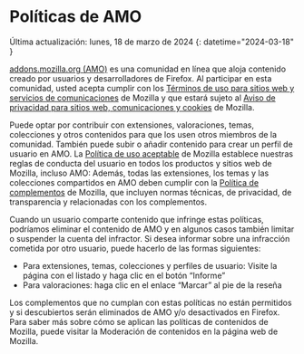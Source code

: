 # Políticas de AMO

Última actualización: lunes, 18 de marzo de 2024
{: datetime="2024-03-18" }

[addons.mozilla.org (AMO)](https://addons.mozilla.org/) es una comunidad en línea que aloja contenido creado por usuarios y desarrolladores de Firefox. Al participar en esta comunidad, usted acepta cumplir con los [Términos de uso para sitios web y servicios de comunicaciones](https://www.mozilla.org/about/legal/terms/mozilla/) de Mozilla y que estará sujeto al [Aviso de privacidad para sitios web, comunicaciones y cookies](https://www.mozilla.org/privacy/websites/) de Mozilla.

Puede optar por contribuir con extensiones, valoraciones, temas, colecciones y otros contenidos para que los usen otros miembros de la comunidad. También puede subir o añadir contenido para crear un perfil de usuario en AMO. La [Política de uso aceptable](https://www.mozilla.org/about/legal/acceptable-use/) de Mozilla establece nuestras reglas de conducta del usuario en todos los productos y sitios web de Mozilla, incluso AMO: Además, todas las extensiones, los temas y las colecciones compartidos en AMO deben cumplir con la [Política de complementos](https://extensionworkshop.com/documentation/publish/add-on-policies/) de Mozilla, que incluyen normas técnicas, de privacidad, de transparencia y relacionadas con los complementos.

Cuando un usuario comparte contenido que infringe estas políticas, podríamos eliminar el contenido de AMO y en algunos casos también limitar o suspender la cuenta del infractor. Si desea informar sobre una infracción cometida por otro usuario, puede hacerlo de las formas siguientes:

- Para extensiones, temas, colecciones y perfiles de usuario: Visite la página con el listado y haga clic en el botón “Informe”
- Para valoraciones: haga clic en el enlace “Marcar” al pie de la reseña

Los complementos que no cumplan con estas políticas no están permitidos y si descubiertos serán eliminados de AMO y/o desactivados en Firefox. Para saber más sobre cómo se aplican las políticas de contenidos de Mozilla, puede visitar la Moderación de contenidos en la página web de Mozilla.

